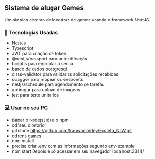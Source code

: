 <h2>Sistema de alugar Games</h2>

Um simples sistema de locadora de games usando o framework NestJS.
### 🚀 Tecnologias Usadas
* NestJs
* Typescript
* JWT para criação de token
* @nestjs/passport para autentificação
* bcriptjs para encriptar a senha
* banco de dados postgresql
* class-validator para validar as solicitações recebidas
* swagger para mapear os endpoints
* nestjs/schedule para agendamento de tarefas
* api imgur para upload de imagens
* jest para teste unitarios

### 💻 Usar no seu PC
* Baixar o Nodejs(18) e o npm
* cd 'seu diretorio'
* git clone https://github.com/franwanderley/Ecoleta_NLW.git
* cd rent-games
* npm install
* precisa criar .env com as informações segundo env-example
* npm start
Depois é só acessar em seu navegador localhost:3344/